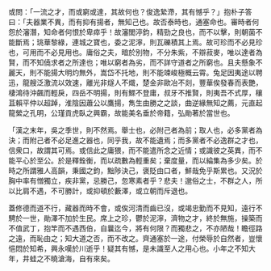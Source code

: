 或問：「一流之才，而或窮或達，其故何也？俊逸縶滯，其有憾乎？」抱朴子答曰：「夫器業不異，而有抑有揚者，無知己也。故否泰時也，通塞命也。審時者何怨於瀋潛，知命者何恨於卑瘁乎！故瀋閭渟鈞，精勁之良也，而不以擊，則朝菌不能斷焉；珧華黎綠，連城之寶也，委之泥濘，則瓦礫積其上焉。故可珍而不必見珍也，可用而不必見用也。庸俗之夫，暗於別物，不分朱紫，不辯菽麥，唯以達者為賢，而不知僥求者之所達也；唯以窮者為劣，而不詳守道者之所窮也。且夫懸象不麗天，則不能揚大明灼無外，嵩岱不托地，則不能竦峻極概云霄。兔足因夷途以聘迅，龍艘泛激流以效速，離光非燧人不熾，楚金非歐冶不剡，豐華俟發春而表艷，棲鴻待沖飆而輕戾，四岳不明揚，則有鰥不登庸，叔牙不推賢，則夷吾不式厚，穰苴賴平仲以超踔，淮陰因蕭公以鷹揚，雋生由勝之之談，曲逆緣無知之薦，元直起龍縈之孔明，公瑾貢虎臥之興霸，故能美名垂於帝籍，弘勛著於當世也。

「漢之末年，吳之季世，則不然焉。舉士也，必附己者為前；取人也，必多黨者為決；而附己者不必足進之器也，同乎我，故不能遺焉；而多黨者不必逸群之才也，信衆口，故謂其可焉。或信此之庸猥，而不能遣所念之近情；或識彼之英異，而不能平心於至公。於是釋銓衡，而以疏數為輕重矣；棄度量，而以綸集為多少矣。於時之所謂雅人高韻，秉國之鈞，黜陟決己，褒貶由口者，鮮哉免乎斯累也。又況於胸中率有憎獨立，疾非黨，忌勝己，忽寒素者乎？悲夫！邈俗之士，不群之人，所以比肩不遇，不可勝計，或抑頓於藪澤，或立朝而斥退也。

蓋修德而道不行，藏器而時不會，或俟河清而齒已沒，或竭忠勤而不見知，遠行不騁於一世，勛澤不加於生民。席上之珍，鬱於泥濘，濟物之才，終於無施，操築而不值武丁，抱竿而不遇西伯，自曩迄今，將有何限？而獨悲之，不亦陋哉！瞻徑路之遠，而恥由之；知大道之否，而不改之。齊通塞於一途，付榮辱於自然者，豈懷悒悶於知希，興永嘆於川逝乎！疑其有憾，是未識至人之用心也。小年之不知大年，井蛙之不曉滄海，自有來矣。